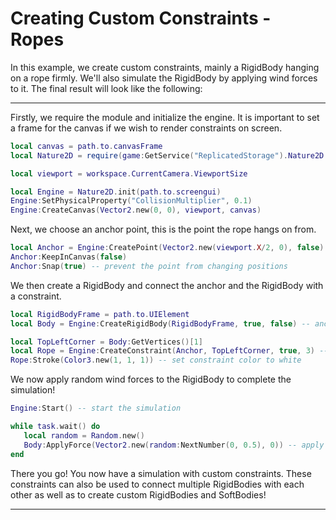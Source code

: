 # Creating Custom Constraints - Ropes

In this example, we create custom constraints, mainly a RigidBody hanging on a rope firmly. We'll also simulate the RigidBody by applying wind forces to it. The final result will look like the following:

<hr/>

Firstly, we require the module and initialize the engine. It is important to set a frame for the canvas if we wish to render constraints on screen.

```lua
local canvas = path.to.canvasFrame
local Nature2D = require(game:GetService("ReplicatedStorage").Nature2D.Engine)

local viewport = workspace.CurrentCamera.ViewportSize

local Engine = Nature2D.init(path.to.screengui)
Engine:SetPhysicalProperty("CollisionMultiplier", 0.1)
Engine:CreateCanvas(Vector2.new(0, 0), viewport, canvas)
```

Next, we choose an anchor point, this is the point the rope hangs on from.

```lua
local Anchor = Engine:CreatePoint(Vector2.new(viewport.X/2, 0), false) -- visible: false
Anchor:KeepInCanvas(false)
Anchor:Snap(true) -- prevent the point from changing positions
```

We then create a RigidBody and connect the anchor and the RigidBody with a constraint.

```lua
local RigidBodyFrame = path.to.UIElement
local Body = Engine:CreateRigidBody(RigidBodyFrame, true, false) -- anchored: false

local TopLeftCorner = Body:GetVertices()[1]
local Rope = Engine:CreateConstraint(Anchor, TopLeftCorner, true, 3) -- visible: true, thickness: 3
Rope:Stroke(Color3.new(1, 1, 1)) -- set constraint color to white
```

We now apply random wind forces to the RigidBody to complete the simulation!

```lua
Engine:Start() -- start the simulation

while task.wait() do
   local random = Random.new()
   Body:ApplyForce(Vector2.new(random:NextNumber(0, 0.5), 0)) -- apply a random wind force
end
```

There you go! You now have a simulation with custom constraints. These constraints can also be used to connect multiple RigidBodies with each other as well as to create custom RigidBodies and SoftBodies!

<hr/>
